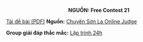 **<center>NGUỒN: Free Contest 21</center>**

[Tải đề bài (PDF)](/statements/2143/PATH.pdf)
**Nguồn:** [Chuyên Sơn La Online Judge](http://csloj.ddns.net/)

**Group giải đáp thắc mắc:** [Lập trình 24h](https://www.facebook.com/groups/1386904321519984)